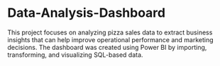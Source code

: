 # Data-Analysis-Dashboard
This project focuses on analyzing pizza sales data to extract business insights that can help improve operational performance and marketing decisions. The dashboard was created using Power BI by importing, transforming, and visualizing SQL-based data.
